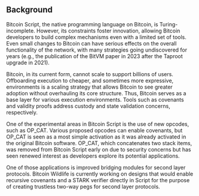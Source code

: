 ## Background

Bitcoin Script, the native programming language on Bitcoin, is Turing-incomplete. However, its constraints foster innovation, allowing Bitcoin developers to build complex mechanisms even with a limited set of tools. Even small changes to Bitcoin can have serious effects on the overall functionality of the network, with many strategies going undiscovered for years (e.g., the publication of the BitVM paper in 2023 after the Taproot upgrade in 2021).

Bitcoin, in its current form, cannot scale to support billions of users. Offboarding execution to cheaper, and sometimes more expressive, environments is a scaling strategy that allows Bitcoin to see greater adoption without overhauling its core structure. Thus, Bitcoin serves as a base layer for various execution environments. Tools such as covenants and validity proofs address custody and state validation concerns, respectively.

One of the experimental areas in Bitcoin Script is the use of new opcodes, such as OP_CAT. Various proposed opcodes can enable covenants, but OP_CAT is seen as a most simple activation as it was already activated in the original Bitcoin software. OP_CAT, which concatenates two stack items, was removed from Bitcoin Script early on due to security concerns but has seen renewed interest as developers explore its potential applications.

One of those applications is improved bridging modules for second layer protocols. Bitcoin Wildlife is currently working on designs that would enable recursive covenants and a STARK verifier directly in Script for the purpose of creating trustless two-way pegs for second layer protocols.